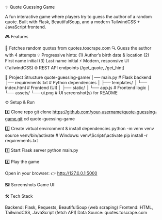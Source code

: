 ✨ Quote Guessing Game

A fun interactive game where players try to guess the author of a random quote.
Built with Flask, BeautifulSoup, and a modern TailwindCSS + JavaScript frontend.

🎮 Features

🎲 Fetches random quotes from quotes.toscrape.com
🔍 Guess the author with 4 attempts
💡 Progressive hints:
(1) Author’s birth date & location
(2) First name initial
(3) Last name initial
⚡ Modern, responsive UI (TailwindCSS)
🌐 REST API endpoints (/get_quote, /get_hint)

📂 Project Structure
quote-guessing-game/
│── main.py             # Flask backend
│── requirements.txt    # Python dependencies
│
├── templates/
│   └── index.html      # Frontend (UI)
│
├── static/
│   └── app.js          # Frontend logic
│
└── assets/
    └── ui.png          # UI screenshot(s) for README

⚙️ Setup & Run

1️⃣ Clone repo
git clone https://github.com/your-username/quote-guessing-game.git
cd quote-guessing-game

2️⃣ Create virtual environment & install dependencies
python -m venv venv
source venv/bin/activate     # Windows: venv\Scripts\activate
pip install -r requirements.txt

3️⃣ Start Flask server
python main.py

4️⃣ Play the game

Open in your browser:
👉 http://127.0.0.1:5000

🖼️ Screenshots
Game UI

🛠️ Tech Stack

Backend: Flask, Requests, BeautifulSoup (web scraping)
Frontend: HTML, TailwindCSS, JavaScript (fetch API)
Data Source: quotes.toscrape.com
